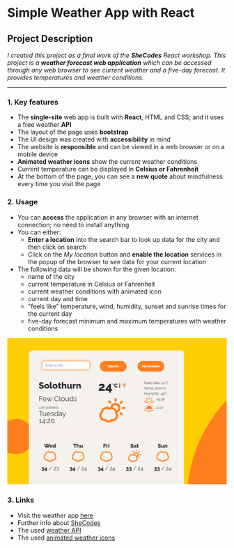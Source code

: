 # Simple Weather App with React

## Project Description

*I created this project as a final work of the **SheCodes** React workshop. This project is a **weather forecast web application** which can be accessed through any web browser to see current weather and a five-day forecast. It provides temperatures and weather conditions.*

---

### 1. Key features

- The **single-site** web app is built with **React**, HTML and CSS; and it uses a free weather **API**
- The layout of the page uses **bootstrap**
- The UI design was created with **accessibility** in mind
- The website is **responsible** and can be viewed in a web browser or on a mobile device
- **Animated weather icons** show the current weather conditions
- Current temperature can be displayed in **Celsius or Fahrenheit**
- At the bottom of the page, you can see a **new quote** about mindfulness every time you visit the page

### 2. Usage

- You can **access** the application in any browser with an internet connection; no need to install anything
- You can either:
  - **Enter a location** into the search bar to look up data for the city and then click on search
  - Click on the *My location* button and **enable the location** services in the popup of the browser to see data for your current location
- The following data will be shown for the given location:
  - name of the city
  - current temperature in Celsius or Fahrenheit
  - current weather conditions with animated icon
  - current day and time
  - "feels like" temperature, wind, humidity, sunset and sunrise times for the current day
  - five-day forecast minimum and maximum temperatures with weather conditions

![Starting page of the Weather app](/src/images/simple-weather-cover.png)

### 3. Links

- Visit the weather app [here](https://vigorous-swartz-f1085f.netlify.app/)
- Further info about [SheCodes](https://www.shecodes.io/)
- The used [weather API](https://openweathermap.org/api)
- The used [animated weather icons](https://www.npmjs.com/package/react-animated-weather)
